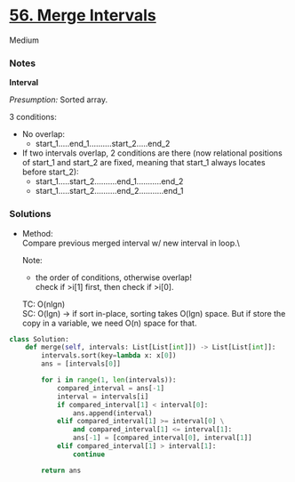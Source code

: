 # [56. Merge Intervals](https://leetcode.com/problems/merge-intervals/description/?envType=study-plan-v2&envId=top-interview-150)

Medium

### Notes

**Interval**

*Presumption:* Sorted array.

3 conditions:
- No overlap:
  - start_1.....end_1..........start_2.....end_2
- If two intervals overlap, 2 conditions are there (now relational positions of start_1 and start_2 are fixed, meaning that start_1 always locates before start_2):
  - start_1.....start_2..........end_1...........end_2
  - start_1.....start_2..........end_2...........end_1

### Solutions

- Method:\
  Compare previous merged interval w/ new interval in loop.\

  Note:
  - the order of conditions, otherwise overlap!\
    check if >i[1] first, then check if >i[0].
  
  TC: O(nlgn)\
  SC: O(lgn) -> if sort in-place, sorting takes O(lgn) space. But if store the copy in a variable, we need O(n) space for that.
```python
class Solution:
    def merge(self, intervals: List[List[int]]) -> List[List[int]]:
        intervals.sort(key=lambda x: x[0])
        ans = [intervals[0]]

        for i in range(1, len(intervals)):
            compared_interval = ans[-1]
            interval = intervals[i]
            if compared_interval[1] < interval[0]:
                ans.append(interval)
            elif compared_interval[1] >= interval[0] \
                and compared_interval[1] <= interval[1]:
                ans[-1] = [compared_interval[0], interval[1]]
            elif compared_interval[1] > interval[1]:
                continue

        return ans
```
